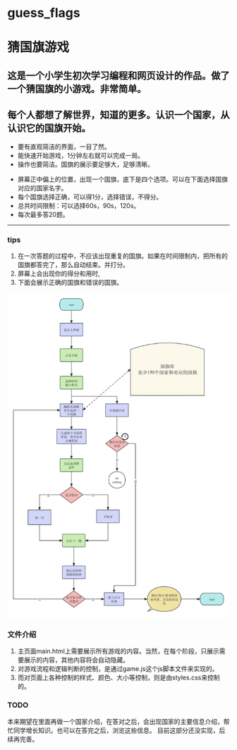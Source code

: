 # guess_flags
# 猜国旗游戏
## 这是一个小学生初次学习编程和网页设计的作品。做了一个猜国旗的小游戏。非常简单。
## 每个人都想了解世界，知道的更多。认识一个国家，从认识它的国旗开始。
+ 要有直观简洁的界面，一目了然。
+ 能快速开始游戏，1分钟左右就可以完成一局。
+ 操作也要简洁。国旗的展示要足够大，足够清晰。
- 屏幕正中偏上的位置，出现一个国旗，底下是四个选项。可以在下面选择国旗对应的国家名字。
- 每个国旗选择正确，可以得1分，选择错误，不得分。
- 总共时间限制：可以选择60s，90s，120s。
- 每次最多答20题。
---
### tips
1. 在一次答题的过程中，不应该出现重复的国旗。如果在时间限制内，把所有的国旗都答完了，那么自动结束。并打分。
2. 屏幕上会出现你的得分和用时,
3. 下面会展示正确的国旗和错误的国旗。

![Guess Flags Workflow](https://github.com/Luna047/guess_flags/blob/main/docs/%E9%A2%86%E8%88%AA%E6%9D%AF%E7%8C%9C%E5%9B%BD%E6%97%97.jpg "这是一个流程图")

### 文件介绍
1. 主页面main.html上需要展示所有游戏的内容。当然，在每个阶段，只展示需要展示的内容，其他内容将会自动隐藏。
2. 对游戏流程和逻辑判断的控制，是通过game.js这个js脚本文件来实现的。
3. 而对页面上各种控制的样式、颜色、大小等控制，则是由styles.css来控制的。

### TODO
本来期望在里面再做一个国家介绍，在答对之后，会出现国家的主要信息介绍，帮忙同学增长知识。也可以在答完之后，浏览这些信息。
目前这部分还没实现，后续再完善。
